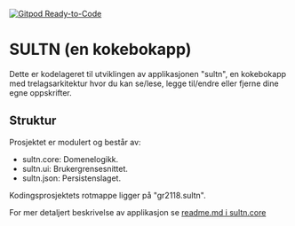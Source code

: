 [![Gitpod Ready-to-Code](https://img.shields.io/badge/Gitpod-Ready--to--Code-blue?logo=gitpod)](https://gitpod.stud.ntnu.no/#https://gitlab.stud.idi.ntnu.no/it1901/groups-2021/gr2118/gr2118)

# SULTN (en kokebokapp)

Dette er kodelageret til utviklingen av applikasjonen "sultn", en kokebokapp med trelagsarkitektur hvor du kan se/lese, legge til/endre eller fjerne dine egne oppskrifter.

## Struktur

Prosjektet er modulert og består av:
- sultn.core:   Domenelogikk.
- sultn.ui:     Brukergrensesnittet.
- sultn.json:   Persistenslaget.

Kodingsprosjektets rotmappe ligger på "gr2118.sultn".

For mer detaljert beskrivelse av applikasjon se [readme.md i sultn.core](sultn)